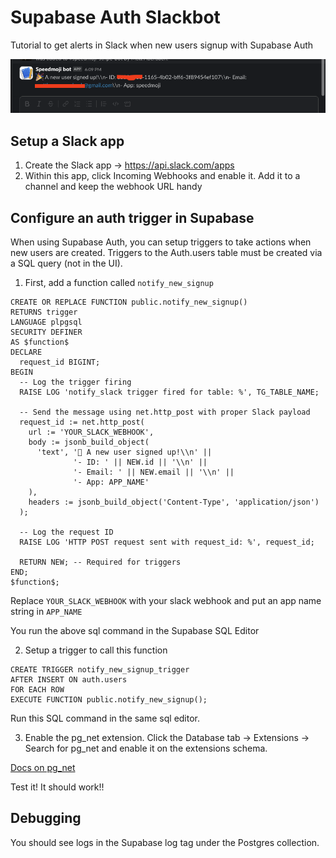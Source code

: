 # Supabase Auth Slackbot
Tutorial to get alerts in Slack when new users signup with Supabase Auth

![Example Screenshot](example-slackbot.png)

## Setup a Slack app

1. Create the Slack app -> https://api.slack.com/apps
2. Within this app, click Incoming Webhooks and enable it. Add it to a channel and keep the webhook URL handy

## Configure an auth trigger in Supabase

When using Supabase Auth, you can setup triggers to take actions when new users are created. Triggers to the Auth.users table must be created via a SQL query (not in the UI). 

1. First, add a function called `notify_new_signup`

```
CREATE OR REPLACE FUNCTION public.notify_new_signup()
RETURNS trigger
LANGUAGE plpgsql
SECURITY DEFINER
AS $function$
DECLARE
  request_id BIGINT;
BEGIN
  -- Log the trigger firing
  RAISE LOG 'notify_slack trigger fired for table: %', TG_TABLE_NAME;

  -- Send the message using net.http_post with proper Slack payload
  request_id := net.http_post(
    url := 'YOUR_SLACK_WEBHOOK',
    body := jsonb_build_object(
      'text', '🎉 A new user signed up!\\n' ||
              '- ID: ' || NEW.id || '\\n' ||
              '- Email: ' || NEW.email || '\\n' ||
              '- App: APP_NAME'
    ),
    headers := jsonb_build_object('Content-Type', 'application/json')
  );

  -- Log the request ID
  RAISE LOG 'HTTP POST request sent with request_id: %', request_id;

  RETURN NEW; -- Required for triggers
END;
$function$;
```
Replace `YOUR_SLACK_WEBHOOK` with your slack webhook and put an app name string in `APP_NAME`

You run the above sql command in the Supabase SQL Editor 

2. Setup a trigger to call this function

```
CREATE TRIGGER notify_new_signup_trigger
AFTER INSERT ON auth.users
FOR EACH ROW
EXECUTE FUNCTION public.notify_new_signup();
```

Run this SQL command in the same sql editor. 

3. Enable the pg_net extension. Click the Database tab -> Extensions -> Search for pg_net and enable it on the extensions schema.

[Docs on pg_net](https://supabase.com/docs/guides/database/extensions/pg_net)

Test it! It should work!!

## Debugging 

You should see logs in the Supabase log tag under the Postgres collection. 




